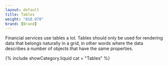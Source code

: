 ```yaml
---
layout: default
title: Tables
weight: "010.070"
brand: [Brand]
---
```


<div class="row">
	<div class="col-sm-8 col-sm-offset-4 category-head lead">
		Financial services use tables a lot. Tables should only be used for rendering data that belongs naturally in a grid, in other words where the data
		describes a number of objects that have the same properties.
	</div>
</div>

{% include showCategory.liquid  cat = "Tables" %}